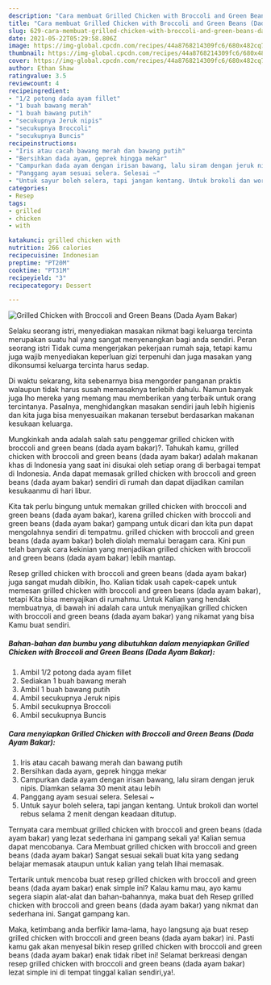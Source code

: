 ```yaml
---
description: "Cara membuat Grilled Chicken with Broccoli and Green Beans (Dada Ayam Bakar) yang lezat Untuk Jualan"
title: "Cara membuat Grilled Chicken with Broccoli and Green Beans (Dada Ayam Bakar) yang lezat Untuk Jualan"
slug: 629-cara-membuat-grilled-chicken-with-broccoli-and-green-beans-dada-ayam-bakar-yang-lezat-untuk-jualan
date: 2021-05-22T05:29:58.806Z
image: https://img-global.cpcdn.com/recipes/44a8768214309fc6/680x482cq70/grilled-chicken-with-broccoli-and-green-beans-dada-ayam-bakar-foto-resep-utama.jpg
thumbnail: https://img-global.cpcdn.com/recipes/44a8768214309fc6/680x482cq70/grilled-chicken-with-broccoli-and-green-beans-dada-ayam-bakar-foto-resep-utama.jpg
cover: https://img-global.cpcdn.com/recipes/44a8768214309fc6/680x482cq70/grilled-chicken-with-broccoli-and-green-beans-dada-ayam-bakar-foto-resep-utama.jpg
author: Ethan Shaw
ratingvalue: 3.5
reviewcount: 4
recipeingredient:
- "1/2 potong dada ayam fillet"
- "1 buah bawang merah"
- "1 buah bawang putih"
- "secukupnya Jeruk nipis"
- "secukupnya Broccoli"
- "secukupnya Buncis"
recipeinstructions:
- "Iris atau cacah bawang merah dan bawang putih"
- "Bersihkan dada ayam, geprek hingga mekar"
- "Campurkan dada ayam dengan irisan bawang, lalu siram dengan jeruk nipis. Diamkan selama 30 menit atau lebih"
- "Panggang ayam sesuai selera. Selesai ~"
- "Untuk sayur boleh selera, tapi jangan kentang. Untuk brokoli dan wortel rebus selama 2 menit dengan keadaan ditutup."
categories:
- Resep
tags:
- grilled
- chicken
- with

katakunci: grilled chicken with 
nutrition: 266 calories
recipecuisine: Indonesian
preptime: "PT20M"
cooktime: "PT31M"
recipeyield: "3"
recipecategory: Dessert

---
```



![Grilled Chicken with Broccoli and Green Beans (Dada Ayam Bakar)](https://img-global.cpcdn.com/recipes/44a8768214309fc6/680x482cq70/grilled-chicken-with-broccoli-and-green-beans-dada-ayam-bakar-foto-resep-utama.jpg)

Selaku seorang istri, menyediakan masakan nikmat bagi keluarga tercinta merupakan suatu hal yang sangat menyenangkan bagi anda sendiri. Peran seorang istri Tidak cuma mengerjakan pekerjaan rumah saja, tetapi kamu juga wajib menyediakan keperluan gizi terpenuhi dan juga masakan yang dikonsumsi keluarga tercinta harus sedap.

Di waktu  sekarang, kita sebenarnya bisa mengorder panganan praktis walaupun tidak harus susah memasaknya terlebih dahulu. Namun banyak juga lho mereka yang memang mau memberikan yang terbaik untuk orang tercintanya. Pasalnya, menghidangkan masakan sendiri jauh lebih higienis dan kita juga bisa menyesuaikan makanan tersebut berdasarkan makanan kesukaan keluarga. 



Mungkinkah anda adalah salah satu penggemar grilled chicken with broccoli and green beans (dada ayam bakar)?. Tahukah kamu, grilled chicken with broccoli and green beans (dada ayam bakar) adalah makanan khas di Indonesia yang saat ini disukai oleh setiap orang di berbagai tempat di Indonesia. Anda dapat memasak grilled chicken with broccoli and green beans (dada ayam bakar) sendiri di rumah dan dapat dijadikan camilan kesukaanmu di hari libur.

Kita tak perlu bingung untuk memakan grilled chicken with broccoli and green beans (dada ayam bakar), karena grilled chicken with broccoli and green beans (dada ayam bakar) gampang untuk dicari dan kita pun dapat mengolahnya sendiri di tempatmu. grilled chicken with broccoli and green beans (dada ayam bakar) boleh diolah memalui beragam cara. Kini pun telah banyak cara kekinian yang menjadikan grilled chicken with broccoli and green beans (dada ayam bakar) lebih mantap.

Resep grilled chicken with broccoli and green beans (dada ayam bakar) juga sangat mudah dibikin, lho. Kalian tidak usah capek-capek untuk memesan grilled chicken with broccoli and green beans (dada ayam bakar), tetapi Kita bisa menyajikan di rumahmu. Untuk Kalian yang hendak membuatnya, di bawah ini adalah cara untuk menyajikan grilled chicken with broccoli and green beans (dada ayam bakar) yang nikamat yang bisa Kamu buat sendiri.

<!--inarticleads1-->

##### Bahan-bahan dan bumbu yang dibutuhkan dalam menyiapkan Grilled Chicken with Broccoli and Green Beans (Dada Ayam Bakar):

1. Ambil 1/2 potong dada ayam fillet
1. Sediakan 1 buah bawang merah
1. Ambil 1 buah bawang putih
1. Ambil secukupnya Jeruk nipis
1. Ambil secukupnya Broccoli
1. Ambil secukupnya Buncis




<!--inarticleads2-->

##### Cara menyiapkan Grilled Chicken with Broccoli and Green Beans (Dada Ayam Bakar):

1. Iris atau cacah bawang merah dan bawang putih
1. Bersihkan dada ayam, geprek hingga mekar
1. Campurkan dada ayam dengan irisan bawang, lalu siram dengan jeruk nipis. Diamkan selama 30 menit atau lebih
1. Panggang ayam sesuai selera. Selesai ~
1. Untuk sayur boleh selera, tapi jangan kentang. Untuk brokoli dan wortel rebus selama 2 menit dengan keadaan ditutup.




Ternyata cara membuat grilled chicken with broccoli and green beans (dada ayam bakar) yang lezat sederhana ini gampang sekali ya! Kalian semua dapat mencobanya. Cara Membuat grilled chicken with broccoli and green beans (dada ayam bakar) Sangat sesuai sekali buat kita yang sedang belajar memasak ataupun untuk kalian yang telah lihai memasak.

Tertarik untuk mencoba buat resep grilled chicken with broccoli and green beans (dada ayam bakar) enak simple ini? Kalau kamu mau, ayo kamu segera siapin alat-alat dan bahan-bahannya, maka buat deh Resep grilled chicken with broccoli and green beans (dada ayam bakar) yang nikmat dan sederhana ini. Sangat gampang kan. 

Maka, ketimbang anda berfikir lama-lama, hayo langsung aja buat resep grilled chicken with broccoli and green beans (dada ayam bakar) ini. Pasti kamu gak akan menyesal bikin resep grilled chicken with broccoli and green beans (dada ayam bakar) enak tidak ribet ini! Selamat berkreasi dengan resep grilled chicken with broccoli and green beans (dada ayam bakar) lezat simple ini di tempat tinggal kalian sendiri,ya!.

